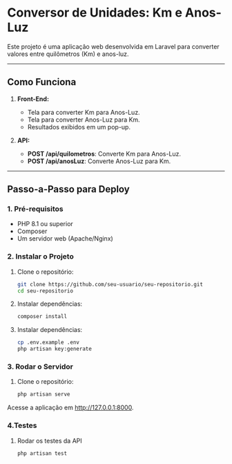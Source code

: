 # Conversor de Unidades: Km e Anos-Luz

Este projeto é uma aplicação web desenvolvida em Laravel para converter valores entre quilômetros (Km) e anos-luz.

---

## **Como Funciona**

1. **Front-End:**
   - Tela para converter Km para Anos-Luz.
   - Tela para converter Anos-Luz para Km.
   - Resultados exibidos em um pop-up.

2. **API:**
   - **POST /api/quilometros**: Converte Km para Anos-Luz.
   - **POST /api/anosLuz**: Converte Anos-Luz para Km.

---

## **Passo-a-Passo para Deploy**

### **1. Pré-requisitos**
- PHP 8.1 ou superior
- Composer
- Um servidor web (Apache/Nginx)

### **2. Instalar o Projeto**
1. Clone o repositório:
   ```bash
   git clone https://github.com/seu-usuario/seu-repositorio.git
   cd seu-repositorio
2. Instalar dependências:
   ```bash
   composer install
3. Instalar dependências:
   ```bash
   cp .env.example .env
   php artisan key:generate
### **3. Rodar o Servidor**
1. Clone o repositório:
   ```bash
   php artisan serve
Acesse a aplicação em http://127.0.0.1:8000.

### **4.Testes**
1. Rodar os testes da API
    ```bash
    php artisan test

